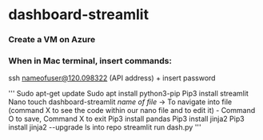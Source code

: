# dashboard-streamlit

### Create a VM on Azure 

### When in Mac terminal, insert commands:

ssh nameofuser@120.098322 (API address) + insert password 

''' Sudo apt-get update
Sudo apt install python3-pip
Pip3 install streamlit
Nano touch dashboard-streamlit *name of file* → To navigate into file (command X to see the code within our nano file and to edit it) - Command O to save, Command X to exit 
Pip3 install pandas
Pip3 install jinja2
Pip3 install jinja2 --upgrade 
ls into repo
streamlit run dash.py 
'''


